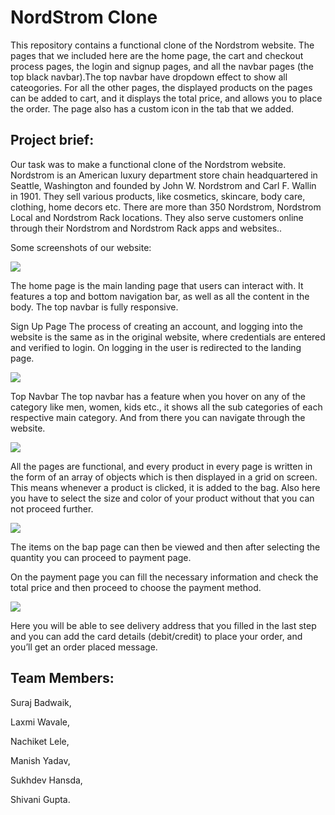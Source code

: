  <h1>NordStrom Clone</h1>
 
<p>This repository contains a functional clone of the Nordstrom website. The pages that we included here are the home page, the cart and checkout process pages, the login and signup pages, and all the navbar pages (the top black navbar).The top navbar have dropdown effect to show all cateogories. For all the other pages, the displayed products on the pages can be added to cart, and it displays the total price, and allows you to place the order. The page also has a custom icon in the tab that we added.</p>


<h2>Project brief:</h2>

Our task was to make a functional clone of the Nordstrom website. Nordstrom is an American luxury department store chain headquartered in Seattle, Washington and founded by John W. Nordstrom and Carl F. Wallin in 1901. They sell various products, like cosmetics, skincare, body care, clothing, home decors etc. There are more than 350 Nordstrom, Nordstrom Local and Nordstrom Rack locations. They also serve customers online through their Nordstrom and Nordstrom Rack apps and websites..

Some screenshots of our website:


<img src="https://miro.medium.com/max/875/1*FavcUcPGwM2W8dszG7Dn-g.png"/>


The home page is the main landing page that users can interact with. It features a top and bottom navigation bar, as well as all the content in the body. The top navbar is fully responsive.


Sign Up Page
The process of creating an account, and logging into the website is the same as in the original website, where credentials are entered and verified to login. On logging in the user is redirected to the landing page.

<img src="https://miro.medium.com/max/875/1*xvFU2NClnjO8ZddAZKDrCw.png"/>



Top Navbar
The top navbar has a feature when you hover on any of the category like men, women, kids etc., it shows all the sub categories of each respective main category. And from there you can navigate through the website.

<img src="https://miro.medium.com/max/2400/1*Xj0Oog3F_nWu5BXhGoNT6A.png"/>



All the pages are functional, and every product in every page is written in the form of an array of objects which is then displayed in a grid on screen. This means whenever a product is clicked, it is added to the bag. Also here you have to select the size and color of your product without that you can not proceed further.


<img src="https://miro.medium.com/max/2400/1*I5zHDEEHAmw6xAF_3Q28qg.png"/>


The items on the bap page can then be viewed and then after selecting the quantity you can proceed to payment page.



On the payment page you can fill the necessary information and check the total price and then proceed to choose the payment method.

<img src="https://miro.medium.com/max/875/1*LXAqZoZvRKL4dAnOAil95w.png"/>


Here you will be able to see delivery address that you filled in the last step and you can add the card details (debit/credit) to place your order, and you’ll get an order placed message.

<h2>Team Members:</h2>

Suraj Badwaik,

Laxmi Wavale,

Nachiket Lele,

Manish Yadav,

Sukhdev Hansda,

Shivani Gupta.
